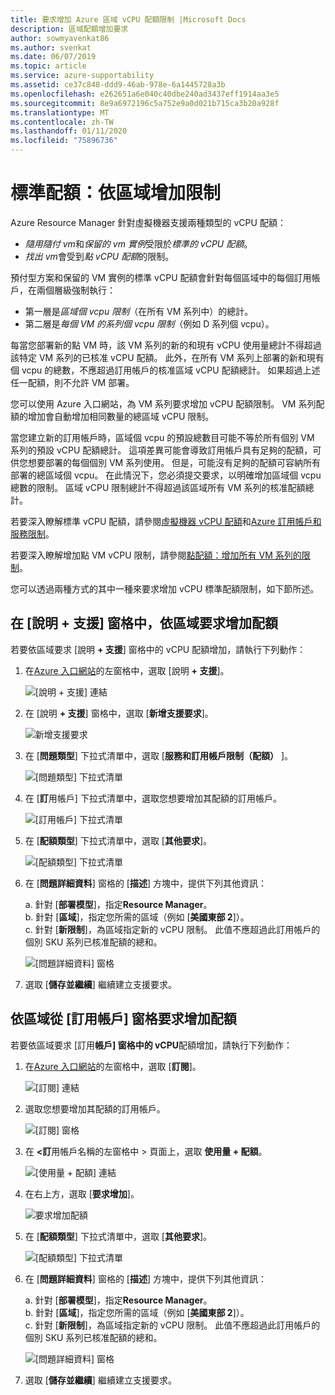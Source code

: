 ```yaml
---
title: 要求增加 Azure 區域 vCPU 配額限制 |Microsoft Docs
description: 區域配額增加要求
author: sowmyavenkat86
ms.author: svenkat
ms.date: 06/07/2019
ms.topic: article
ms.service: azure-supportability
ms.assetid: ce37c848-ddd9-46ab-978e-6a1445728a3b
ms.openlocfilehash: e262651a6e040c40dbe240ad3437eff1914aa3e5
ms.sourcegitcommit: 8e9a6972196c5a752e9a0d021b715ca3b20a928f
ms.translationtype: MT
ms.contentlocale: zh-TW
ms.lasthandoff: 01/11/2020
ms.locfileid: "75896736"
---
```

# <a name="standard-quota-increase-limits-by-region"></a>標準配額：依區域增加限制 

Azure Resource Manager 針對虛擬機器支援兩種類型的 vCPU 配額：
* *隨用隨付 vm*和*保留的 vm 實例*受限於*標準的 vCPU 配額*。
* *找出 vm*會受到*點 vCPU 配額*的限制。 

預付型方案和保留的 VM 實例的標準 vCPU 配額會針對每個區域中的每個訂用帳戶，在兩個層級強制執行：
* 第一層是*區域個 vcpu 限制*（在所有 VM 系列中）的總計。
* 第二層是*每個 VM 的系列個 vcpu 限制*（例如 D 系列個 vcpu）。
 
每當您部署新的點 VM 時，該 VM 系列的新的和現有 vCPU 使用量總計不得超過該特定 VM 系列的已核准 vCPU 配額。 此外，在所有 VM 系列上部署的新和現有個 vcpu 的總數，不應超過訂用帳戶的核准區域 vCPU 配額總計。 如果超過上述任一配額，則不允許 VM 部署。 

您可以使用 Azure 入口網站，為 VM 系列要求增加 vCPU 配額限制。 VM 系列配額的增加會自動增加相同數量的總區域 vCPU 限制。

當您建立新的訂用帳戶時，區域個 vcpu 的預設總數目可能不等於所有個別 VM 系列的預設 vCPU 配額總計。 這項差異可能會導致訂用帳戶具有足夠的配額，可供您想要部署的每個個別 VM 系列使用。 但是，可能沒有足夠的配額可容納所有部署的總區域個 vcpu。 在此情況下，您必須提交要求，以明確增加區域個 vcpu 總數的限制。 區域 vCPU 限制總計不得超過該區域所有 VM 系列的核准配額總計。

若要深入瞭解標準 vCPU 配額，請參閱[虛擬機器 vCPU 配額](https://docs.microsoft.com/azure/virtual-machines/windows/quotas)和[Azure 訂用帳戶和服務限制](https://aka.ms/quotalimits)。

若要深入瞭解增加點 VM vCPU 限制，請參閱[點配額：增加所有 VM 系列的限制](https://docs.microsoft.com/azure/azure-supportability/low-priority-quota)。

您可以透過兩種方式的其中一種來要求增加 vCPU 標準配額限制，如下節所述。

## <a name="request-a-quota-increase-by-region-from-the-help--support-pane"></a>在 [說明 + 支援] 窗格中，依區域要求增加配額

若要依區域要求 [說明 **+ 支援**] 窗格中的 vCPU 配額增加，請執行下列動作： 

1. 在[Azure 入口網站](https://portal.azure.com)的左窗格中，選取 [說明 **+ 支援**]。

   ![[說明 + 支援] 連結](./media/resource-manager-core-quotas-request/helpsupport.png)
 
1. 在 [說明 **+ 支援**] 窗格中，選取 [**新增支援要求**]。 

    ![新增支援要求](./media/resource-manager-core-quotas-request/newsupportrequest.png)

1. 在 [**問題類型**] 下拉式清單中，選取 [**服務和訂用帳戶限制（配額）** ]。

   ![[問題類型] 下拉式清單](./media/resource-manager-core-quotas-request/issuetypedropdown.png)

1. 在 [**訂**用帳戶] 下拉式清單中，選取您想要增加其配額的訂用帳戶。

   ![[訂用帳戶] 下拉式清單](./media/resource-manager-core-quotas-request/select-subscription-sr.png)
   
1. 在 [**配額類型**] 下拉式清單中，選取 [**其他要求**]。

   ![[配額類型] 下拉式清單](./media/resource-manager-core-quotas-request/regional-quotatype.png)

1. 在 [**問題詳細資料**] 窗格的 [**描述**] 方塊中，提供下列其他資訊： 

    a. 針對 [**部署模型**]，指定**Resource Manager**。  
    b. 針對 [**區域**]，指定您所需的區域（例如 [**美國東部 2**]）。  
    c. 針對 [**新限制**]，為區域指定新的 vCPU 限制。 此值不應超過此訂用帳戶的個別 SKU 系列已核准配額的總和。

    ![[問題詳細資料] 窗格](./media/resource-manager-core-quotas-request/regional-details.png)

1. 選取 [**儲存並繼續**] 繼續建立支援要求。

## <a name="request-a-quota-increase-by-region-from-the-subscriptions-pane"></a>依區域從 [訂用帳戶] 窗格要求增加配額

若要依區域要求 [訂用**帳戶] 窗格中的 vCPU**配額增加，請執行下列動作： 

1. 在[Azure 入口網站](https://portal.azure.com)的左窗格中，選取 [**訂閱**]。

   ![[訂閱] 連結](./media/resource-manager-core-quotas-request/subscriptions.png)

1. 選取您想要增加其配額的訂用帳戶。

   ![[訂閱] 窗格](./media/resource-manager-core-quotas-request/select-subscription.png)

1. 在 **\<訂**用帳戶名稱的左窗格中 > 頁面上，選取 **使用量 + 配額**。

   ![[使用量 + 配額] 連結](./media/resource-manager-core-quotas-request/select-usage-quotas.png)

1. 在右上方，選取 [**要求增加**]。

   ![要求增加配額](./media/resource-manager-core-quotas-request/request-increase.png)

1. 在 [**配額類型**] 下拉式清單中，選取 [**其他要求**]。

   ![[配額類型] 下拉式清單](./media/resource-manager-core-quotas-request/regional-quotatype.png)

1. 在 [**問題詳細資料**] 窗格的 [**描述**] 方塊中，提供下列其他資訊： 

    a. 針對 [**部署模型**]，指定**Resource Manager**。  
    b. 針對 [**區域**]，指定您所需的區域（例如 [**美國東部 2**]）。  
    c. 針對 [**新限制**]，為區域指定新的 vCPU 限制。 此值不應超過此訂用帳戶的個別 SKU 系列已核准配額的總和。

    ![[問題詳細資料] 窗格](./media/resource-manager-core-quotas-request/regional-details.png)

1. 選取 [**儲存並繼續**] 繼續建立支援要求。


